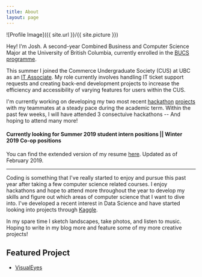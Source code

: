 ```yaml
---
title: About
layout: page
---
```

![Profile Image]({{ site.url }}/{{ site.picture }})

Hey! I'm Josh. A second-year Combined Business and Computer Science Major at the 
University of British Columbia, currently enrolled in the [BUCS programme](https://mybcom.sauder.ubc.ca/courses-money-enrolment/program-requirements/combined-major-in%C2%A0business-and-computer-science).

This summer I joined the Commerce Undergraduate Society (CUS) at UBC as an [IT Associate](http://it.cus.ca/). My role 
currently involves handling IT ticket support requests and creating back-end development projects 
to increase the efficiency and accessibility of varying features for users within the CUS. 

I'm currently working on developing my two most recent [hackathon](https://joshflchan.github.io/bizhacks-visualeyes/)
[projects](https://joshflchan.github.io/nwhacks-ichooseyou/) with my teammates at a steady pace during the academic term. Within
the past few weeks, I will have attended 3 consectuive hackathons -- And hoping to attend many more!

#### Currently looking for Summer 2019 student intern positions || Winter 2019 Co-op positions

You can find the extended version of my resume [here](http://joshflchan.github.io/assets/JoshChan_Resume_Extended.pdf). Updated as of February 2019.

---

Coding is something that I've really started to enjoy and pursue this past year after taking a few computer science related courses. I enjoy hackathons and hope to attend more throughout the year to develop my skills and figure out which areas of 
computer science that I want to dive into. I've developed a recent interest in Data Science and have started looking into projects through [Kaggle](https://www.kaggle.com/).

In my spare time I sketch landscapes, take photos, and listen to music. Hoping to write in my blog more and feature some of my more creative projects!

## Featured Project

<ul>
	<li><a href="https://joshflchan.github.io/bizhacks-visualeyes/">VisualEyes</a></li>
</ul>
